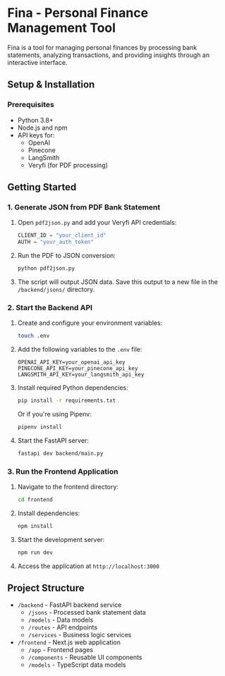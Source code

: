 # Fina - Personal Finance Management Tool

Fina is a tool for managing personal finances by processing bank statements, analyzing transactions, and providing insights through an interactive interface.

## Setup & Installation

### Prerequisites

- Python 3.8+
- Node.js and npm
- API keys for:
  - OpenAI
  - Pinecone
  - LangSmith
  - Veryfi (for PDF processing)

## Getting Started

### 1. Generate JSON from PDF Bank Statement

1. Open `pdf2json.py` and add your Veryfi API credentials:

   ```python
   CLIENT_ID = "your_client_id"
   AUTH = "your_auth_token"
   ```

2. Run the PDF to JSON conversion:

   ```bash
   python pdf2json.py
   ```

3. The script will output JSON data. Save this output to a new file in the `/backend/jsons/` directory.

### 2. Start the Backend API

1. Create and configure your environment variables:

   ```bash
   touch .env
   ```

2. Add the following variables to the `.env` file:

   ```
   OPENAI_API_KEY=your_openai_api_key
   PINECONE_API_KEY=your_pinecone_api_key
   LANGSMITH_API_KEY=your_langsmith_api_key
   ```

3. Install required Python dependencies:

   ```bash
   pip install -r requirements.txt
   ```

   Or if you're using Pipenv:

   ```bash
   pipenv install
   ```

4. Start the FastAPI server:
   ```bash
   fastapi dev backend/main.py
   ```

### 3. Run the Frontend Application

1. Navigate to the frontend directory:

   ```bash
   cd frontend
   ```

2. Install dependencies:

   ```bash
   npm install
   ```

3. Start the development server:

   ```bash
   npm run dev
   ```

4. Access the application at `http://localhost:3000`

## Project Structure

- `/backend` - FastAPI backend service
  - `/jsons` - Processed bank statement data
  - `/models` - Data models
  - `/routes` - API endpoints
  - `/services` - Business logic services
- `/frontend` - Next.js web application
  - `/app` - Frontend pages
  - `/components` - Reusable UI components
  - `/models` - TypeScript data models
